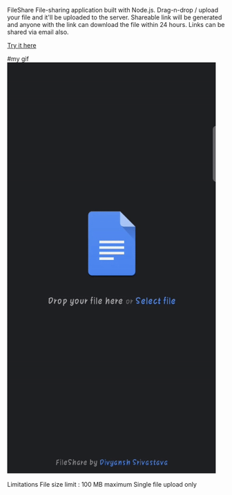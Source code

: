 FileShare
File-sharing application built with Node.js. Drag-n-drop / upload your file and it'll be uploaded to the server. Shareable link will be generated and anyone with the link can download the file within 24 hours. Links can be shared via email also.


[Try it here](https://file-sharing-0bha.onrender.com)






#my gif
![](https://github.com/divyansh369/File-sharing/blob/main/tut.gif)


Limitations
File size limit : 100 MB maximum
Single file upload only
